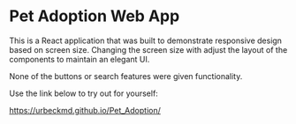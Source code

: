 # Pet Adoption Web App

This is a React application that was built to demonstrate responsive design based on screen size. Changing the screen size with adjust the layout of the components to maintain an elegant UI.

None of the buttons or search features were given functionality. 

Use the link below to try out for yourself:

https://urbeckmd.github.io/Pet_Adoption/
